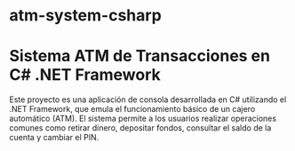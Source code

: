# atm-system-csharp
# Sistema ATM de Transacciones en C# .NET Framework
Este proyecto es una aplicación de consola desarrollada en C# utilizando el .NET Framework, que emula el funcionamiento básico de un cajero automático (ATM). El sistema permite a los usuarios realizar operaciones comunes como retirar dinero, depositar fondos, consultar el saldo de la cuenta y cambiar el PIN.
